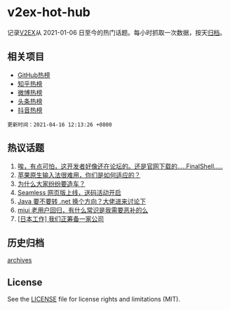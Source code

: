 # v2ex-hot-hub

 记录[V2EX](https://www.v2ex.com/)从 2021-01-06 日至今的热门话题。每小时抓取一次数据，按天[归档](archives)。
 
 ## 相关项目

- [GitHub热榜](https://github.com/lonnyzhang423/github-hot-hub)
- [知乎热榜](https://github.com/lonnyzhang423/zhihu-hot-hub)
- [微博热榜](https://github.com/lonnyzhang423/weibo-hot-hub)
- [头条热榜](https://github.com/lonnyzhang423/toutiao-hot-hub)
- [抖音热榜](https://github.com/lonnyzhang423/douyin-hot-hub)


 `更新时间：2021-04-16 12:13:26 +0800`

## 热议话题

1. [唉，有点可怕，这开发者好像还在论坛的。还是官网下载的.....FinalShell.....](https://www.v2ex.com/t/770866)
1. [苹果原生输入法很难用，你们是如何适应的？](https://www.v2ex.com/t/771000)
1. [为什么大家纷纷要造车？](https://www.v2ex.com/t/770998)
1. [Seamless 网页版上线，送码活动开启](https://www.v2ex.com/t/771018)
1. [Java 要不要转 .net 换个方向？大佬进来讨论下](https://www.v2ex.com/t/770849)
1. [miui 老用户回归，有什么常识是我需要恶补的么](https://www.v2ex.com/t/770959)
1. [[日本工作] 我们正筹备一家公司](https://www.v2ex.com/t/770894)

## 历史归档

[archives](archives)

## License

See the [LICENSE](LICENSE) file for license rights and limitations (MIT).
